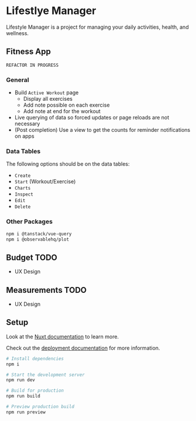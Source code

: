 # Lifestlye Manager

Lifestyle Manager is a project for managing your daily activities, health, and wellness.

## Fitness App

`REFACTOR IN PROGRESS`

### General

- Build `Active Workout` page
  - Display all exercises
  - Add note possible on each exercise
  - Add note at end for the workout
- Live querying of data so forced updates or page reloads are not necessary
- (Post completion) Use a view to get the counts for reminder notifications on apps

### Data Tables

The following options should be on the data tables:

- `Create`
- `Start` (Workout/Exercise)
- `Charts`
- `Inspect`
- `Edit`
- `Delete`

### Other Packages

```sh
npm i @tanstack/vue-query
npm i @observablehq/plot
```

## Budget TODO

- UX Design

## Measurements TODO

- UX Design

## Setup

Look at the [Nuxt documentation](https://nuxt.com/docs/getting-started/introduction) to learn more.

Check out the [deployment documentation](https://nuxt.com/docs/getting-started/deployment) for more
information.

```sh
# Install dependencies
npm i

# Start the development server
npm run dev

# Build for production
npm run build

# Preview production build
npm run preview
```
